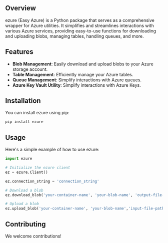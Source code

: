 ## Overview

ezure (Easy Azure) is a Python package that serves as a comprehensive wrapper for Azure utilities. It simplifies and streamlines interactions with various Azure services, providing easy-to-use functions for downloading and uploading blobs, managing tables, handling queues, and more.

## Features

- **Blob Management**: Easily download and upload blobs to your Azure storage account.
- **Table Management**: Efficiently manage your Azure tables.
- **Queue Management**: Simplify interactions with Azure queues.
- **Azure Key Vault Utility**: Simplify interactions with Azure Keys.


## Installation

You can install ezure using pip:

```bash
pip install ezure
```

## Usage

Here's a simple example of how to use ezure:

```python
import ezure

# Initialize the ezure client
ez = ezure.Client()

ez.connection_string = 'connection_string'

# Download a blob
ez.download_blob('your-container-name', 'your-blob-name', 'output-file-path')

# Upload a blob
ez.upload_blob('your-container-name', 'your-blob-name','input-file-path')
```

## Contributing

We welcome contributions!
